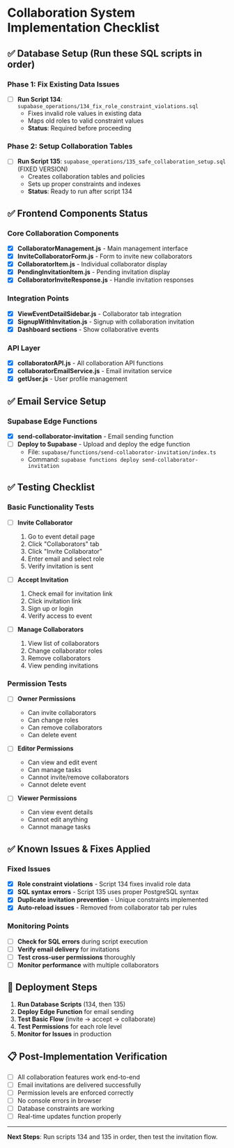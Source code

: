 # Collaboration System Implementation Checklist

## ✅ Database Setup (Run these SQL scripts in order)

### Phase 1: Fix Existing Data Issues
- [ ] **Run Script 134**: `supabase_operations/134_fix_role_constraint_violations.sql`
  - Fixes invalid role values in existing data
  - Maps old roles to valid constraint values
  - **Status**: Required before proceeding

### Phase 2: Setup Collaboration Tables
- [ ] **Run Script 135**: `supabase_operations/135_safe_collaboration_setup.sql` (FIXED VERSION)
  - Creates collaboration tables and policies
  - Sets up proper constraints and indexes
  - **Status**: Ready to run after script 134

## ✅ Frontend Components Status

### Core Collaboration Components
- [x] **CollaboratorManagement.js** - Main management interface
- [x] **InviteCollaboratorForm.js** - Form to invite new collaborators
- [x] **CollaboratorItem.js** - Individual collaborator display
- [x] **PendingInvitationItem.js** - Pending invitation display
- [x] **CollaboratorInviteResponse.js** - Handle invitation responses

### Integration Points
- [x] **ViewEventDetailSidebar.js** - Collaborator tab integration
- [x] **SignupWithInvitation.js** - Signup with collaboration invitation
- [x] **Dashboard sections** - Show collaborative events

### API Layer
- [x] **collaboratorAPI.js** - All collaboration API functions
- [x] **collaboratorEmailService.js** - Email invitation service
- [x] **getUser.js** - User profile management

## ✅ Email Service Setup

### Supabase Edge Functions
- [x] **send-collaborator-invitation** - Email sending function
- [ ] **Deploy to Supabase** - Upload and deploy the edge function
  - File: `supabase/functions/send-collaborator-invitation/index.ts`
  - Command: `supabase functions deploy send-collaborator-invitation`

## ✅ Testing Checklist

### Basic Functionality Tests
- [ ] **Invite Collaborator**
  1. Go to event detail page
  2. Click "Collaborators" tab
  3. Click "Invite Collaborator"
  4. Enter email and select role
  5. Verify invitation is sent

- [ ] **Accept Invitation**
  1. Check email for invitation link
  2. Click invitation link
  3. Sign up or login
  4. Verify access to event

- [ ] **Manage Collaborators**
  1. View list of collaborators
  2. Change collaborator roles
  3. Remove collaborators
  4. View pending invitations

### Permission Tests
- [ ] **Owner Permissions**
  - Can invite collaborators
  - Can change roles
  - Can remove collaborators
  - Can delete event

- [ ] **Editor Permissions**
  - Can view and edit event
  - Can manage tasks
  - Cannot invite/remove collaborators
  - Cannot delete event

- [ ] **Viewer Permissions**
  - Can view event details
  - Cannot edit anything
  - Cannot manage tasks

## ✅ Known Issues & Fixes Applied

### Fixed Issues
- [x] **Role constraint violations** - Script 134 fixes invalid role data
- [x] **SQL syntax errors** - Script 135 uses proper PostgreSQL syntax
- [x] **Duplicate invitation prevention** - Unique constraints implemented
- [x] **Auto-reload issues** - Removed from collaborator tab per rules

### Monitoring Points
- [ ] **Check for SQL errors** during script execution
- [ ] **Verify email delivery** for invitations
- [ ] **Test cross-user permissions** thoroughly
- [ ] **Monitor performance** with multiple collaborators

## 🚀 Deployment Steps

1. **Run Database Scripts** (134, then 135)
2. **Deploy Edge Function** for email sending
3. **Test Basic Flow** (invite → accept → collaborate)
4. **Test Permissions** for each role level
5. **Monitor for Issues** in production

## 📋 Post-Implementation Verification

- [ ] All collaboration features work end-to-end
- [ ] Email invitations are delivered successfully
- [ ] Permission levels are enforced correctly
- [ ] No console errors in browser
- [ ] Database constraints are working
- [ ] Real-time updates function properly

---

**Next Steps**: Run scripts 134 and 135 in order, then test the invitation flow.
